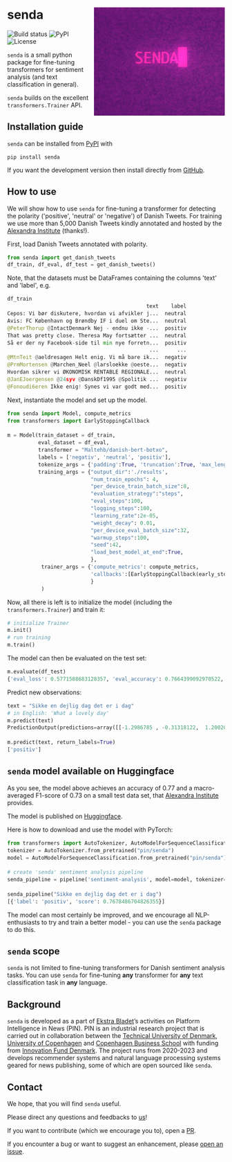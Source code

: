 # senda <img src="logo.png" align="right" height=250/>

![Build status](https://github.com/ebanalyse/senda/workflows/build/badge.svg)
![PyPI](https://img.shields.io/pypi/v/senda.svg)
![License](https://img.shields.io/badge/license-MIT-blue.svg)

`senda` is a small python package for fine-tuning transformers for 
sentiment analysis (and text classification in general).

`senda` builds on the excellent `transformers.Trainer` API.

## Installation guide
`senda` can be installed from [PyPI](https://pypi.org/project/senda/) with 

```
pip install senda
```

If you want the development version then install directly from [GitHub](https://github.com/ebanalyse/senda).

## How to use

We will show how to use `senda` for fine-tuning a transformer for detecting the polarity ('positive', 'neutral' or 'negative')
of Danish Tweets. For training we use more than 5,000 Danish Tweets kindly annotated
and hosted by the [Alexandra Institute](https://github.com/alexandrainst/danlp/blob/master/docs/docs/datasets.md#twitter-sentiment) (thanks!).

First, load Danish Tweets annotated with polarity.

```python
from senda import get_danish_tweets
df_train, df_eval, df_test = get_danish_tweets()
```
Note, that the datasets must be DataFrames containing the columns 'text' and 'label', e.g.

```python
df_train
                                             text    label
Cepos: Vi bør diskutere, hvordan vi afvikler j...  neutral
Avis: FC København og Brøndby IF i duel om Ste...  neutral
@PeterThorup @IntactDenmark Nej - endnu ikke -...  positiv
That was pretty close. Theresa May fortsætter ...  neutral
Så er der ny Facebook-side til min nye forretn...  positiv
                                              ...      ...
@MtnTeit @aeldresagen Helt enig. Vi må bare ik...  negativ
@PrmMortensen @Marchen_Neel @larsloekke @oeste...  negativ
Hvordan sikrer vi ØKONOMISK RENTABLE REGIONALE...  neutral
@JanEJoergensen @24syv @DanskDf1995 @Spolitik ...  negativ
@Fonoudi6eren Ikke enig! Synes vi var godt med...  positiv
```

Next, instantiate the model and set up the model.

```python
from senda import Model, compute_metrics
from transformers import EarlyStoppingCallback

m = Model(train_dataset = df_train, 
          eval_dataset = df_eval,
          transformer = "Maltehb/danish-bert-botxo",
          labels = ['negativ', 'neutral', 'positiv'],
          tokenize_args = {'padding':True, 'truncation':True, 'max_length':512},
          training_args = {"output_dir":'./results',          
                           "num_train_epochs": 4,             
                           "per_device_train_batch_size":8,   
                           "evaluation_strategy":"steps",
                           "eval_steps":100,
                           "logging_steps":100,
                           "learning_rate":2e-05,
                           "weight_decay": 0.01,
                           "per_device_eval_batch_size":32,   
                           "warmup_steps":100,                
                           "seed":42,
                           "load_best_model_at_end":True,
                           },
           trainer_args = {'compute_metrics': compute_metrics,
                           'callbacks':[EarlyStoppingCallback(early_stopping_patience=4)],
                           }
           )
```

Now, all there is left is to initialize the model (including the `transformers.Trainer`) and train it:

```python
# initialize Trainer
m.init()
# run training
m.train()
```

The model can then be evaluated on the test set:

```python
m.evaluate(df_test)
{'eval_loss': 0.5771588683128357, 'eval_accuracy': 0.7664399092970522, 'eval_f1': 0.7290485787279956, 'eval_runtime': 4.2016, 'eval_samples_per_second': 104.959}
```

Predict new observations:

```python
text = "Sikke en dejlig dag det er i dag"
# in English: 'What a lovely day'
m.predict(text)
PredictionOutput(predictions=array([[-1.2986785 , -0.31318122,  1.2002046 ]], dtype=float32), label_ids=array([0]), metrics={'test_loss': 2.7630457878112793, 'test_accuracy': 0.0, 'test_f1': 0.0, 'test_runtime': 0.07, 'test_samples_per_second': 14.281})

m.predict(text, return_labels=True)
['positiv']
```

## `senda` model available on Huggingface

As you see, the model above achieves an accuracy of 0.77 and a macro-averaged F1-score of 0.73 on a small test data set, that [Alexandra Institute](https://github.com/alexandrainst/danlp/blob/master/docs/docs/datasets.md#twitter-sentiment) provides.

The model is published on [Huggingface](https://huggingface.co/pin/senda).

Here is how to download and use the model with PyTorch:

```python
from transformers import AutoTokenizer, AutoModelForSequenceClassification, pipeline
tokenizer = AutoTokenizer.from_pretrained("pin/senda")
model = AutoModelForSequenceClassification.from_pretrained("pin/senda")

# create 'senda' sentiment analysis pipeline 
senda_pipeline = pipeline('sentiment-analysis', model=model, tokenizer=tokenizer)

senda_pipeline("Sikke en dejlig dag det er i dag")
[{'label': 'positiv', 'score': 0.7678486704826355}]
```

The model can most certainly be improved, and we encourage all NLP-enthusiasts to try and train a better model - you can use the `senda` package to do this.

## `senda` scope

`senda` is not limited to fine-tuning transformers for Danish sentiment analysis tasks. You can use `senda` for fine-tuning **any** transformer for **any** text classification task in **any** language.

## Background
`senda` is developed as a part of [Ekstra Bladet](https://ekstrabladet.dk/)’s activities on Platform Intelligence in News (PIN). PIN is an industrial research project that is carried out in collaboration between the [Technical University of Denmark](https://www.dtu.dk/), [University of Copenhagen](https://www.ku.dk/) and [Copenhagen Business School](https://www.cbs.dk/) with funding from [Innovation Fund Denmark](https://innovationsfonden.dk/). The project runs from 2020-2023 and develops recommender systems and natural language processing systems geared for news publishing, some of which are open sourced like `senda`.

## Contact
We hope, that you will find `senda` useful.

Please direct any questions and feedbacks to
[us](mailto:lars.kjeldgaard@eb.dk)!

If you want to contribute (which we encourage you to), open a
[PR](https://github.com/ebanalyse/senda/pulls).

If you encounter a bug or want to suggest an enhancement, please 
[open an issue](https://github.com/ebanalyse/senda/issues).
